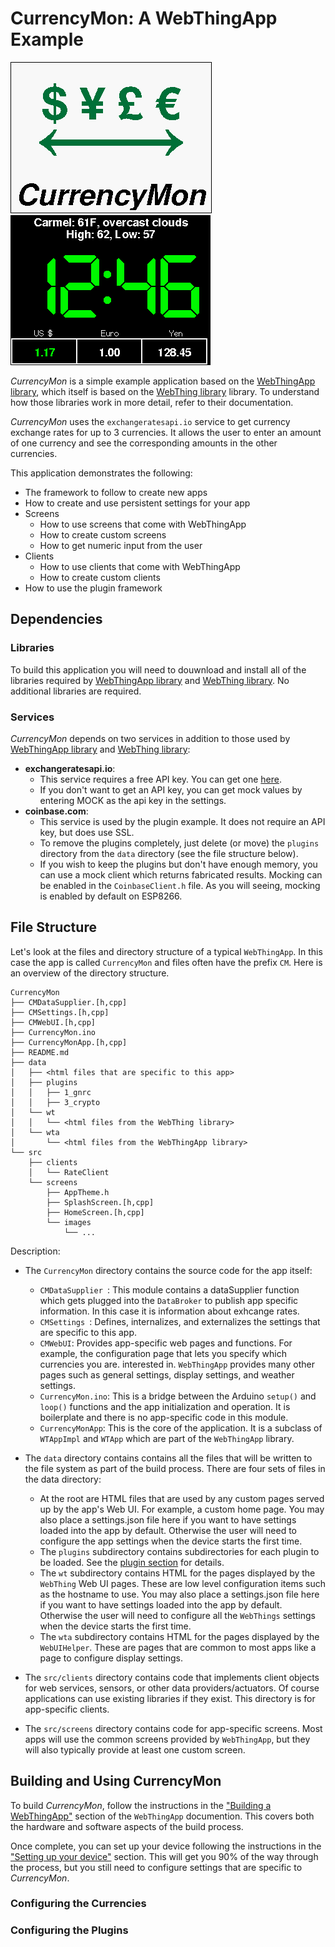 
# CurrencyMon: A WebThingApp Example

![](doc/images/SplashScreen.png)
![](doc/images/HomeScreen.png)

*CurrencyMon* is a simple example application based on the [WebThingApp library](https://github.com/jpasqua/WebThingApp), which itself is based on the [WebThing library](https://github.com/jpasqua/WebThing) library. To understand how those libraries work in more detail, refer to their documentation.

*CurrencyMon* uses the `exchangeratesapi.io` service to get currency exchange rates for up to 3 currencies. It allows the user to enter an amount of one currency and see the corresponding amounts in the other currencies.
 

This application demonstrates the following:

* The framework to follow to create new apps
* How to create and use persistent settings for your app
* Screens
	* How to use screens that come with WebThingApp
	* How to create custom screens
	* How to get numeric input from the user
* Clients
	* How to use clients that come with WebThingApp
	* How to create custom clients
* How to use the plugin framework

## Dependencies

### Libraries

To build this application you will need to douwnload and install all of the libraries required by [WebThingApp library](https://github.com/jpasqua/WebThingApp) and [WebThing library](https://github.com/jpasqua/WebThing). No additional libraries are required.

### Services

*CurrencyMon* depends on two services in addition to those used by [WebThingApp library](https://github.com/jpasqua/WebThingApp) and [WebThing library](https://github.com/jpasqua/WebThing):

* **exchangeratesapi.io**:
	* This service requires a free API key. You can get one [here](https://manage.exchangeratesapi.io/signup).
	* If you don't want to get an API key, you can get mock values by entering MOCK as the api key in the settings. 
* **coinbase.com**:
	* This service is used by the plugin example. It does not require an API key, but does use SSL.
	* To remove the plugins completely, just delete (or move) the `plugins` directory from the `data` directory (see the file structure below).
	* If you wish to keep the plugins but don't have enough memory, you can use a mock client which returns fabricated results. Mocking can be enabled in the `CoinbaseClient.h` file. As you will seeing, mocking is enabled by default on ESP8266.

<a name="structure"></a>
## File Structure 

Let's look at the files and directory structure of a typical `WebThingApp`. In this case the app is called `CurrencyMon` and files often have the prefix `CM`. Here is an overview of the directory structure.

````
CurrencyMon
├── CMDataSupplier.[h,cpp]
├── CMSettings.[h,cpp]
├── CMWebUI.[h,cpp]
├── CurrencyMon.ino
├── CurrencyMonApp.[h,cpp]
├── README.md
├── data
│   ├── <html files that are specific to this app>
│   ├── plugins
│   │   ├── 1_gnrc
│   │   ├── 3_crypto
│   └── wt
│   │   └── <html files from the WebThing library>
│   └── wta
│       └── <html files from the WebThingApp library>
└── src
    ├── clients
    │   └── RateClient
    └── screens
        ├── AppTheme.h
        ├── SplashScreen.[h,cpp]
        ├── HomeScreen.[h,cpp]
        └── images
            └── ...
````

Description:

* The `CurrencyMon` directory contains the source code for the app itself:

	* `CMDataSupplier `: This module contains a dataSupplier function which gets plugged into the `DataBroker` to publish app specific information. In this case it is information about exhcange rates.
	* `CMSettings `: Defines, internalizes, and externalizes the settings that are specific to this app.
	* `CMWebUI`: Provides app-specific web pages and functions. For example, the configuration page that lets you specify which currencies you are. interested in. `WebThingApp` provides many other pages such as general settings, display settings, and weather settings.
	* `CurrencyMon.ino`: This is a bridge between the Arduino `setup()` and `loop()` functions and the app initialization and operation. It is boilerplate and there is no app-specific code in this module.
	* `CurrencyMonApp`: This is the core of the application. It is a subclass of `WTAppImpl` and `WTApp` which are part of the `WebThingApp` library.
* The `data` directory contains contains all the files that will be written to the file system as part of the build process. There are four sets of files in the data directory:

	* At the root are HTML files that are used by any custom pages served up by the app's Web UI. For example, a custom home page. You may also place a settings.json file here if you want to have settings loaded into the app by default. Otherwise the user will need to configure the app settings when the device starts the first time.
	* The `plugins` subdirectory contains subdirectories for each plugin to be loaded. See the [plugin section](#plugins) for details.
	* The `wt` subdirectory contains HTML for the pages displayed by the `WebThing` Web UI pages. These are low level configuration items such as the hostname to use. You may also place a settings.json file here if you want to have settings loaded into the app by default. Otherwise the user will need to configure all the `WebThings` settings when the device starts the first time.
	* The `wta` subdirectory contains HTML for the pages displayed by the `WebUIHelper`. These are pages that are common to most apps like a page to configure display settings.

* The `src/clients` directory contains code that implements client objects for web services, sensors, or other data providers/actuators. Of course applications can use existing libraries if they exist. This directory is for app-specific clients.

* The `src/screens` directory contains code for app-specific screens. Most apps will use the common screens provided by `WebThingApp`, but they will also typically provide at least one custom screen.

## Building and Using CurrencyMon

To build *CurrencyMon*, follow the instructions in the ["Building a WebThingApp"](../../README.md#building) section of the `WebThingApp` documention. This covers both the hardware and software aspects of the build process.

Once complete, you can set up your device following the instructions in the ["Setting up your device"](../../README.md#preparation) section. This will get you 90% of the way through the process, but you still need to configure settings that are specific to *CurrencyMon*.

### Configuring the Currencies

### Configuring the Plugins